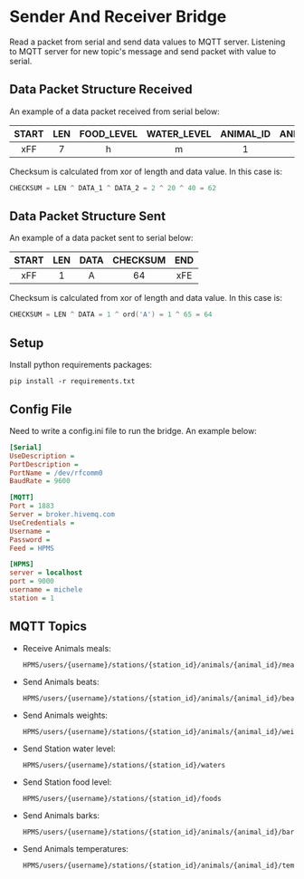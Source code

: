 # Sender And Receiver Bridge
Read a packet from serial and send data values to MQTT server.
Listening to MQTT server for new topic's message and send packet with value to serial. 

## Data Packet Structure Received
An example of a data packet received from serial below:

| START | LEN | FOOD_LEVEL | WATER_LEVEL | ANIMAL_ID | ANIMAL_BEAT | ANIMAL_WEIGHT | ANIMAL_BARK | ANIMAL_TEMPERATURE | CHECKSUM | END |
|:-----:|:---:|:----------:|:-----------:|:---------:|:-----------:|:-------------:|:-----------:|:------------------:|:--------:|:---:|
|  xFF  |  7  |     h      |      m      |     1     |     20      |       2       |      1      |         36         |    48    | xFE |

Checksum is calculated from xor of length and data value. In this case is:

```c
CHECKSUM = LEN ^ DATA_1 ^ DATA_2 = 2 ^ 20 ^ 40 = 62
```

## Data Packet Structure Sent
An example of a data packet sent to serial below:

| START | LEN | DATA | CHECKSUM | END |
|:-----:|:---:|:----:|:--------:|:---:|
|  xFF  |  1  |  A   |    64    | xFE |

Checksum is calculated from xor of length and data value. In this case is:

```c
CHECKSUM = LEN ^ DATA = 1 ^ ord('A') = 1 ^ 65 = 64
```

## Setup
Install python requirements packages:
```shell
pip install -r requirements.txt
```

## Config File
Need to write a config.ini file to run the bridge. An example below:
```ini
[Serial]
UseDescription =
PortDescription =
PortName = /dev/rfcomm0
BaudRate = 9600

[MQTT]
Port = 1883
Server = broker.hivemq.com
UseCredentials =
Username =
Password =
Feed = HPMS

[HPMS]
server = localhost
port = 9000
username = michele
station = 1
```

## MQTT Topics
- Receive Animals meals:
    ```text
    HPMS/users/{username}/stations/{station_id}/animals/{animal_id}/meals
    ```
- Send Animals beats:
    ```text
    HPMS/users/{username}/stations/{station_id}/animals/{animal_id}/beats
    ```
- Send Animals weights:
    ```text
    HPMS/users/{username}/stations/{station_id}/animals/{animal_id}/weights
    ```
- Send Station water level:
    ```text
    HPMS/users/{username}/stations/{station_id}/waters
    ```
- Send Station food level:
    ```text
    HPMS/users/{username}/stations/{station_id}/foods
    ```
- Send Animals barks:
    ```text
    HPMS/users/{username}/stations/{station_id}/animals/{animal_id}/barks
    ```
- Send Animals temperatures:
    ```text
    HPMS/users/{username}/stations/{station_id}/animals/{animal_id}/temperatures
    ```

